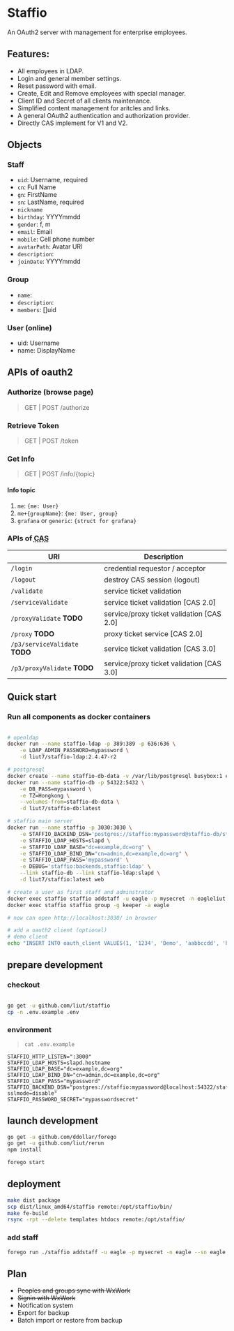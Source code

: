 # Staffio

An OAuth2 server with management for enterprise employees.


## Features:

* All employees in LDAP.
* Login and general member settings.
* Reset password with email.
* Create, Edit and Remove employees with special manager.
* Client ID and Secret of all clients maintenance.
* Simplified content management for aritcles and links.
* A general OAuth2 authentication and authorization provider.
* Directly CAS implement for V1 and V2.


## Objects

### Staff
- `uid`: Username, required
- `cn`: Full Name
- `gn`: FirstName
- `sn`: LastName, required
- `nickname`
- `birthday`: YYYYmmdd
- `gender`: f, m
- `email`: Email
- `mobile`: Cell phone number
- `avatarPath`: Avatar URI
- `description`:
- `joinDate`: YYYYmmdd

### Group
- `name`:
- `description`:
- `members`: []uid

### User (online)
- uid: Username
- name: DisplayName

## APIs of oauth2

### Authorize (browse page)
> GET | POST /authorize

### Retrieve Token
> GET | POST /token

### Get Info
> GET | POST /info/{topic}

#### Info topic
1. `me`: `{me: User}`
2. `me+{groupName}`: `{me: User, group}`
3. `grafana` or `generic`: `{struct for grafana}`

### APIs of <abbr title="Central Authentication Service">CAS</abbr>

| URI | Description |
| -------- | -------- |
| `/login` | credential requestor / acceptor |
| `/logout` | destroy CAS session (logout) |
| `/validate` | service ticket validation |
| `/serviceValidate` | service ticket validation [CAS 2.0] |
| `/proxyValidate` **TODO** | service/proxy ticket validation [CAS 2.0] |
| `/proxy` **TODO** | proxy ticket service [CAS 2.0] |
| `/p3/serviceValidate` **TODO** | service ticket validation [CAS 3.0] |
| `/p3/proxyValidate` **TODO** | service/proxy ticket validation [CAS 3.0] |


## Quick start

### Run all components as docker containers

````sh

# openldap
docker run --name staffio-ldap -p 389:389 -p 636:636 \
	-e LDAP_ADMIN_PASSWORD=mypassword \
	-d liut7/staffio-ldap:2.4.47-r2

# postgresql
docker create --name staffio-db-data -v /var/lib/postgresql busybox:1 echo staffio db data
docker run --name staffio-db -p 54322:5432 \
	-e DB_PASS=mypassword \
	-e TZ=Hongkong \
	--volumes-from=staffio-db-data \
	-d liut7/staffio-db:latest

# staffio main server
docker run --name staffio -p 3030:3030 \
	-e STAFFIO_BACKEND_DSN='postgres://staffio:mypassword@staffio-db/staffio?sslmode=disable' \
	-e STAFFIO_LDAP_HOSTS=slapd \
	-e STAFFIO_LDAP_BASE="dc=example,dc=org" \
	-e STAFFIO_LDAP_BIND_DN="cn=admin,dc=example,dc=org" \
	-e STAFFIO_LDAP_PASS='mypassword' \
	-e DEBUG='staffio:backends,staffio:ldap' \
	--link staffio-db --link staffio-ldap:slapd \
	-d liut7/staffio:latest web

# create a user as first staff and adminstrator
docker exec staffio staffio addstaff -u eagle -p mysecret -n eagleliut --sn liut
docker exec staffio staffio group -g keeper -a eagle

# now can open http://localhost:3030/ in browser

# add a oauth2 client (optional)
# demo client
echo "INSERT INTO oauth_client VALUES(1, '1234', 'Demo', 'aabbccdd', 'http://localhost:3000/appauth', '{}', now());" | docker exec -i staffio-db psql -Ustaffio staffio

````


## prepare development

### checkout

````sh

go get -u github.com/liut/staffio
cp -n .env.example .env

````

### environment

> `cat .env.example`
```
STAFFIO_HTTP_LISTEN=":3000"
STAFFIO_LDAP_HOSTS=slapd.hostname
STAFFIO_LDAP_BASE="dc=example,dc=org"
STAFFIO_LDAP_BIND_DN="cn=admin,dc=example,dc=org"
STAFFIO_LDAP_PASS="mypassword"
STAFFIO_BACKEND_DSN="postgres://staffio:mypassword@localhost:54322/staffio?sslmode=disable"
STAFFIO_PASSWORD_SECRET="mypasswordsecret"
```

## launch development

````sh
go get -u github.com/ddollar/forego
go get -u github.com/liut/rerun
npm install

forego start
````

## deployment

```sh
make dist package
scp dist/linux_amd64/staffio remote:/opt/staffio/bin/
make fe-build
rsync -rpt --delete templates htdocs remote:/opt/staffio/
```

### add staff
```sh
forego run ./staffio addstaff -u eagle -p mysecret -n eagle --sn eagle
```

## Plan

* <del>Peoples and groups sync with WxWork</del>
* <del>Signin with WxWork</del>
* Notification system
* Export for backup
* Batch import or restore from backup
